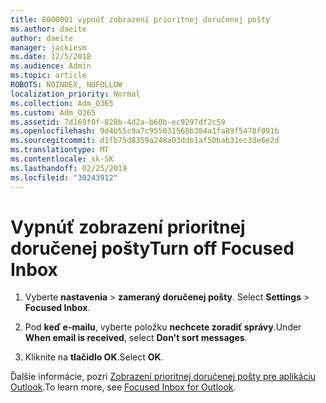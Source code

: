 ```yaml
---
title: 8000001 vypnúť zobrazení prioritnej doručenej pošty
ms.author: daeite
author: daeite
manager: jackiesm
ms.date: 12/5/2018
ms.audience: Admin
ms.topic: article
ROBOTS: NOINDEX, NOFOLLOW
localization_priority: Normal
ms.collection: Adm_O365
ms.custom: Adm_O365
ms.assetid: 7d169f0f-828b-4d2a-b60b-ec9297df2c59
ms.openlocfilehash: 9d4b55c9a7c955031568b384a1fa89f5478f091b
ms.sourcegitcommit: d1fb75d8359a248a03ddb1af50bab31ec3de6e2d
ms.translationtype: MT
ms.contentlocale: sk-SK
ms.lasthandoff: 02/25/2019
ms.locfileid: "30243912"
---
```

# <a name="turn-off-focused-inbox"></a><span data-ttu-id="348aa-102">Vypnúť zobrazení prioritnej doručenej pošty</span><span class="sxs-lookup"><span data-stu-id="348aa-102">Turn off Focused Inbox</span></span>

1. <span data-ttu-id="348aa-103">Vyberte **nastavenia** \> **zameraný doručenej pošty**.  </span><span class="sxs-lookup"><span data-stu-id="348aa-103">Select **Settings**  \> **Focused Inbox**.</span></span>
    
2. <span data-ttu-id="348aa-104">Pod **keď e-mailu**, vyberte položku **nechcete zoradiť správy**.</span><span class="sxs-lookup"><span data-stu-id="348aa-104">Under **When email is received**, select **Don't sort messages**.</span></span>
    
3. <span data-ttu-id="348aa-105">Kliknite na **tlačidlo OK**.</span><span class="sxs-lookup"><span data-stu-id="348aa-105">Select **OK**.</span></span>
    
<span data-ttu-id="348aa-106">Ďalšie informácie, pozri [Zobrazení prioritnej doručenej pošty pre aplikáciu Outlook](https://go.microsoft.com/fwlink/p/?linkid=873108).</span><span class="sxs-lookup"><span data-stu-id="348aa-106">To learn more, see [Focused Inbox for Outlook](https://go.microsoft.com/fwlink/p/?linkid=873108).</span></span>
  

